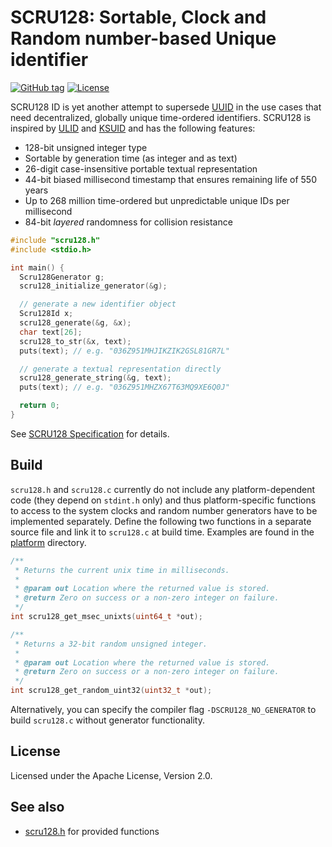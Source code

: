 # SCRU128: Sortable, Clock and Random number-based Unique identifier

[![GitHub tag](https://img.shields.io/github/v/tag/scru128/c)](https://github.com/scru128/c)
[![License](https://img.shields.io/github/license/scru128/c)](https://github.com/scru128/c/blob/main/LICENSE)

SCRU128 ID is yet another attempt to supersede [UUID] in the use cases that need
decentralized, globally unique time-ordered identifiers. SCRU128 is inspired by
[ULID] and [KSUID] and has the following features:

- 128-bit unsigned integer type
- Sortable by generation time (as integer and as text)
- 26-digit case-insensitive portable textual representation
- 44-bit biased millisecond timestamp that ensures remaining life of 550 years
- Up to 268 million time-ordered but unpredictable unique IDs per millisecond
- 84-bit _layered_ randomness for collision resistance

```c
#include "scru128.h"
#include <stdio.h>

int main() {
  Scru128Generator g;
  scru128_initialize_generator(&g);

  // generate a new identifier object
  Scru128Id x;
  scru128_generate(&g, &x);
  char text[26];
  scru128_to_str(&x, text);
  puts(text); // e.g. "036Z951MHJIKZIK2GSL81GR7L"

  // generate a textual representation directly
  scru128_generate_string(&g, text);
  puts(text); // e.g. "036Z951MHZX67T63MQ9XE6Q0J"

  return 0;
}
```

See [SCRU128 Specification] for details.

[uuid]: https://en.wikipedia.org/wiki/Universally_unique_identifier
[ulid]: https://github.com/ulid/spec
[ksuid]: https://github.com/segmentio/ksuid
[scru128 specification]: https://github.com/scru128/spec

## Build

`scru128.h` and `scru128.c` currently do not include any platform-dependent code
(they depend on `stdint.h` only) and thus platform-specific functions to access
to the system clocks and random number generators have to be implemented
separately. Define the following two functions in a separate source file and
link it to `scru128.c` at build time. Examples are found in the [platform]
directory.

```c
/**
 * Returns the current unix time in milliseconds.
 *
 * @param out Location where the returned value is stored.
 * @return Zero on success or a non-zero integer on failure.
 */
int scru128_get_msec_unixts(uint64_t *out);

/**
 * Returns a 32-bit random unsigned integer.
 *
 * @param out Location where the returned value is stored.
 * @return Zero on success or a non-zero integer on failure.
 */
int scru128_get_random_uint32(uint32_t *out);
```

Alternatively, you can specify the compiler flag `-DSCRU128_NO_GENERATOR` to
build `scru128.c` without generator functionality.

[platform]: https://github.com/scru128/c/tree/main/platform

## License

Licensed under the Apache License, Version 2.0.

## See also

- [scru128.h](https://github.com/scru128/c/blob/main/scru128.h) for provided
  functions
